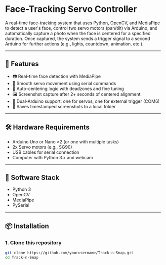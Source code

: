 # Face-Tracking Servo Controller

A real-time face-tracking system that uses Python, OpenCV, and MediaPipe to detect a user's face, control two servo motors (pan/tilt) via Arduino, and automatically capture a photo when the face is centered for a specified duration. Once captured, the system sends a trigger signal to a second Arduino for further actions (e.g., lights, countdown, animation, etc.).

---

## 🔧 Features

- 📷 Real-time face detection with MediaPipe
- 🧠 Smooth servo movement using serial commands
- 🎯 Auto-centering logic with deadzones and fine tuning
- 🖼️ Screenshot capture after 2+ seconds of centered alignment
- 🔁 Dual-Arduino support: one for servos, one for external trigger (COM6)
- 💾 Saves timestamped screenshots to a local folder

---

## 🛠️ Hardware Requirements

- Arduino Uno or Nano ×2 (or one with multiple tasks)
- 2x Servo motors (e.g., SG90)
- USB cables for serial connection
- Computer with Python 3.x and webcam

---

## 🐍 Software Stack

- Python 3
- OpenCV
- MediaPipe
- PySerial

---

## 📦 Installation

### 1. Clone this repository

```bash
git clone https://github.com/yourusername/Track-n-Snap.git
cd Track-n-Snap
